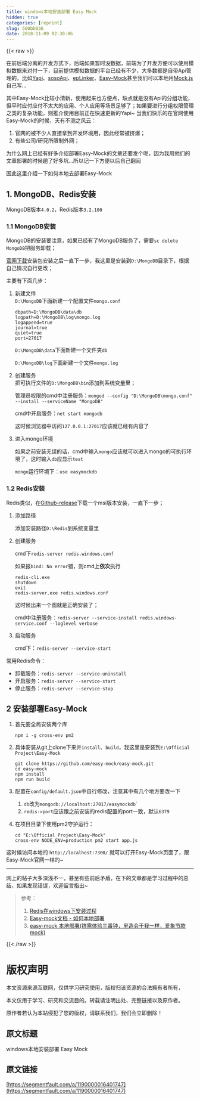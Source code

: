 ```yaml
---
title: windows本地安装部署 Easy Mock
hidden: true
categories: [reprint]
slug: 500bb036
date: 2018-11-09 02:30:06
---
```


{{< raw >}}
<p>&#x5728;&#x524D;&#x540E;&#x7AEF;&#x5206;&#x79BB;&#x7684;&#x5F00;&#x53D1;&#x65B9;&#x5F0F;&#x4E0B;&#xFF0C;&#x540E;&#x7AEF;&#x5982;&#x679C;&#x6682;&#x65F6;&#x6CA1;&#x6570;&#x636E;&#xFF0C;&#x524D;&#x7AEF;&#x4E3A;&#x4E86;&#x5F00;&#x53D1;&#x65B9;&#x4FBF;&#x53EF;&#x4EE5;&#x4F7F;&#x7528;&#x6A21;&#x62DF;&#x6570;&#x636E;&#x6765;&#x5BF9;&#x4ED8;&#x4E00;&#x4E0B;&#xFF0C;&#x76EE;&#x524D;&#x63D0;&#x4F9B;&#x6A21;&#x62DF;&#x6570;&#x636E;&#x7684;&#x5E73;&#x53F0;&#x5DF2;&#x7ECF;&#x6709;&#x4E0D;&#x5C11;&#xFF0C;&#x5927;&#x591A;&#x6570;&#x90FD;&#x662F;&#x81EA;&#x5E26;Api&#x7BA1;&#x7406;&#x7684;&#xFF0C;&#x6BD4;&#x5982;<a href="http://yapi.demo.qunar.com/" rel="nofollow noreferrer" target="_blank">Yapi</a>&#x3001;<a href="http://www.sosoapi.com/" rel="nofollow noreferrer" target="_blank">sosoApi</a>&#x3001;<a href="https://www.eolinker.com/#/" rel="nofollow noreferrer" target="_blank">epLinker</a>&#x3001;<a href="https://easy-mock.com/" rel="nofollow noreferrer" target="_blank">Easy-Mock</a>&#x751A;&#x81F3;&#x6211;&#x4EEC;&#x53EF;&#x4EE5;&#x672C;&#x5730;&#x7528;<a href="http://mockjs.com/" rel="nofollow noreferrer" target="_blank">Mock.js</a>&#x81EA;&#x5DF1;&#x5199;...</p><p>&#x5176;&#x4E2D;Easy-Mock&#x6BD4;&#x8F83;&#x5C0F;&#x6E05;&#x65B0;&#xFF0C;&#x4F7F;&#x7528;&#x8D77;&#x6765;&#x4E5F;&#x65B9;&#x4FBF;&#x70B9;&#xFF0C;&#x7F3A;&#x70B9;&#x5C31;&#x662F;&#x6CA1;&#x6709;Api&#x7684;&#x5206;&#x7EC4;&#x529F;&#x80FD;&#xFF0C;&#x4F46;&#x5E73;&#x65F6;&#x5E94;&#x4ED8;&#x5E94;&#x4ED8;&#x4E0D;&#x592A;&#x5927;&#x7684;&#x5E94;&#x7528;&#x3001;&#x4E2A;&#x4EBA;&#x5E94;&#x7528;&#x7B49;&#x573A;&#x666F;&#x8DB3;&#x591F;&#x4E86;&#xFF1B;&#x5982;&#x679C;&#x8981;&#x8FDB;&#x884C;&#x5206;&#x7EC4;&#x6743;&#x9650;&#x7BA1;&#x7406;&#x4E4B;&#x7C7B;&#x7684;&#x590D;&#x6742;&#x529F;&#x80FD;&#xFF0C;&#x5219;&#x63A8;&#x4ECB;&#x4F7F;&#x7528;&#x76EE;&#x524D;&#x6B63;&#x5728;&#x5FEB;&#x901F;&#x66F4;&#x65B0;&#x7684;Yapi~ &#x5F53;&#x6211;&#x4EEC;&#x5FEB;&#x4E50;&#x7684;&#x5728;&#x5B98;&#x7F51;&#x4F7F;&#x7528;Easy-Mock&#x7684;&#x65F6;&#x5019;&#xFF0C;&#x5929;&#x6709;&#x4E0D;&#x6D4B;&#x4E4B;&#x98CE;&#x4E91;&#xFF1A;</p><ol><li>&#x5B98;&#x7F51;&#x7684;&#x88AB;&#x4E0D;&#x5C11;&#x4EBA;&#x76F4;&#x63A5;&#x62FF;&#x5230;&#x5F00;&#x53D1;&#x73AF;&#x5883;&#x7528;&#xFF0C;&#x56E0;&#x6B64;&#x7ECF;&#x5E38;&#x88AB;&#x6324;&#x7206;&#xFF1B;</li><li>&#x6709;&#x4E9B;&#x516C;&#x53F8;/&#x7814;&#x7A76;&#x6240;&#x9650;&#x5236;&#x5916;&#x7F51;&#xFF1B;</li></ol><p>&#x4E3A;&#x4EC0;&#x4E48;&#x7F51;&#x4E0A;&#x5DF2;&#x7ECF;&#x6709;&#x597D;&#x591A;&#x4ECB;&#x7ECD;&#x90E8;&#x7F72;Easy-Mock&#x7684;&#x6587;&#x7AE0;&#x8FD8;&#x8981;&#x53D1;&#x4E2A;&#x5462;&#xFF0C;&#x56E0;&#x4E3A;&#x6211;&#x7528;&#x4ED6;&#x4EEC;&#x7684;&#x6587;&#x7AE0;&#x90E8;&#x7F72;&#x7684;&#x65F6;&#x5019;&#x8D9F;&#x4E86;&#x597D;&#x591A;&#x5751;...&#x6240;&#x4EE5;&#x8BB0;&#x4E00;&#x4E0B;&#x65B9;&#x4FBF;&#x4EE5;&#x540E;&#x81EA;&#x5DF1;&#x7FFB;&#x9605;</p><p>&#x56E0;&#x6B64;&#x8FD9;&#x91CC;&#x4ECB;&#x7ECD;&#x4E00;&#x4E0B;&#x5982;&#x4F55;&#x672C;&#x5730;&#x53BB;&#x90E8;&#x7F72;Easy-Mock</p><h2 id="articleHeader0">1. MongoDB&#x3001;Redis&#x5B89;&#x88C5;</h2><p>MongoDB&#x7248;&#x672C;<code>4.0.2</code>&#xFF0C;Redis&#x7248;&#x672C;<code>3.2.100</code></p><h3 id="articleHeader1">1.1 MongoDB&#x5B89;&#x88C5;</h3><p>MongoDB&#x7684;&#x5B89;&#x88C5;&#x8981;&#x6CE8;&#x610F;&#xFF0C;&#x5982;&#x679C;&#x5DF2;&#x7ECF;&#x6709;&#x4E86;MongoDB&#x670D;&#x52A1;&#x4E86;&#xFF0C;&#x9700;&#x8981;<code>sc delete MongoDB</code>&#x628A;&#x670D;&#x52A1;&#x5378;&#x8F7D;&#xFF1B;</p><p><a href="https://www.mongodb.com/download-center#community" rel="nofollow noreferrer" target="_blank">&#x5B98;&#x7F51;&#x4E0B;&#x8F7D;</a>&#x5B89;&#x88C5;&#x5305;&#x5B89;&#x88C5;&#x4E4B;&#x540E;&#x4E00;&#x76F4;&#x4E0B;&#x4E00;&#x6B65;&#xFF0C;&#x6211;&#x8FD9;&#x91CC;&#x662F;&#x5B89;&#x88C5;&#x5230;<code>D:\MongoDB</code>&#x76EE;&#x5F55;&#x4E0B;&#xFF0C;&#x6839;&#x636E;&#x81EA;&#x5DF1;&#x60C5;&#x51B5;&#x81EA;&#x884C;&#x66F4;&#x6539;&#xFF1B;</p><p>&#x4E3B;&#x8981;&#x6709;&#x4E0B;&#x9762;&#x51E0;&#x6B65;&#xFF1A;</p><ol><li><p>&#x65B0;&#x5EFA;&#x6587;&#x4EF6;<br><code>D:\MongoDB</code>&#x4E0B;&#x9762;&#x65B0;&#x5EFA;&#x4E00;&#x4E2A;&#x914D;&#x7F6E;&#x6587;&#x4EF6;<code>mongo.conf</code></p><div class="widget-codetool" style="display:none"><div class="widget-codetool--inner"><span class="selectCode code-tool" data-toggle="tooltip" data-placement="top" title="" data-original-title="&#x5168;&#x9009;"></span> <span type="button" class="copyCode code-tool" data-toggle="tooltip" data-placement="top" data-clipboard-text="dbpath=D:\MongoDB\data\db
logpath=D:\MongoDB\log\mongo.log
logappend=true
journal=true
quiet=true
port=27017" title="" data-original-title="&#x590D;&#x5236;"></span> <span type="button" class="saveToNote code-tool" data-toggle="tooltip" data-placement="top" title="" data-original-title="&#x653E;&#x8FDB;&#x7B14;&#x8BB0;"></span></div></div><pre class="bash hljs"><code class="bash">dbpath=D:\MongoDB\data\db
logpath=D:\MongoDB\<span class="hljs-built_in">log</span>\mongo.log
logappend=<span class="hljs-literal">true</span>
journal=<span class="hljs-literal">true</span>
quiet=<span class="hljs-literal">true</span>
port=27017</code></pre><p><code>D:\MongoDB\data</code>&#x4E0B;&#x9762;&#x65B0;&#x5EFA;&#x4E00;&#x4E2A;&#x6587;&#x4EF6;&#x5939;<code>db</code></p><p><code>D:\MongoDB\log</code>&#x4E0B;&#x9762;&#x65B0;&#x5EFA;&#x4E00;&#x4E2A;&#x6587;&#x4EF6;<code>mongo.log</code></p></li><li>&#x521B;&#x5EFA;&#x670D;&#x52A1;<br>&#x628A;&#x53EF;&#x6267;&#x884C;&#x6587;&#x4EF6;&#x7684;<code>D:\MongoDB\bin</code>&#x6DFB;&#x52A0;&#x5230;&#x7CFB;&#x7EDF;&#x53D8;&#x91CF;&#x91CC;&#xFF1B;<p>&#x7BA1;&#x7406;&#x5458;&#x6743;&#x9650;&#x7684;cmd&#x4E2D;&#x6CE8;&#x518C;&#x670D;&#x52A1;&#xFF1A;<code>mongod --config &quot;D:\MongoDB\mongo.conf&quot; --install --serviceName &quot;MongoDB&quot;</code></p><p>cmd&#x4E2D;&#x5F00;&#x542F;&#x670D;&#x52A1;&#xFF1A;<code>net start mongodb</code></p><p>&#x8FD9;&#x65F6;&#x5019;&#x6D4F;&#x89C8;&#x5668;&#x4E2D;&#x8BBF;&#x95EE;<code>127.0.0.1:27017</code>&#x5E94;&#x8BE5;&#x5C31;&#x5DF2;&#x7ECF;&#x6709;&#x5185;&#x5BB9;&#x4E86;</p></li><li>&#x8FDB;&#x5165;mongo&#x73AF;&#x5883;<p>&#x5982;&#x679C;&#x4E4B;&#x524D;&#x5B89;&#x88C5;&#x65E0;&#x8BEF;&#x7684;&#x8BDD;&#xFF0C;cmd&#x4E2D;&#x8F93;&#x5165;<code>mongo</code>&#x5E94;&#x8BE5;&#x5C31;&#x53EF;&#x4EE5;&#x8FDB;&#x5165;mongo&#x7684;&#x53EF;&#x6267;&#x884C;&#x73AF;&#x5883;&#x4E86;&#xFF0C;&#x8FD9;&#x65F6;&#x8F93;&#x5165;<code>db</code>&#x5E94;&#x663E;&#x793A;<code>test</code></p><p><code>mongo</code>&#x8FD0;&#x884C;&#x73AF;&#x5883;&#x4E0B;&#xFF1A;<code>use easymockdb</code></p></li></ol><h3 id="articleHeader2">1.2 Redis&#x5B89;&#x88C5;</h3><p>Redis&#x7C7B;&#x4F3C;&#xFF0C;&#x5728;<a href="https://github.com/MSOpenTech/redis/releases" rel="nofollow noreferrer" target="_blank">Github-release</a>&#x4E0B;&#x8F7D;&#x4E00;&#x4E2A;msi&#x7248;&#x672C;&#x5B89;&#x88C5;&#xFF0C;&#x4E00;&#x76F4;&#x4E0B;&#x4E00;&#x6B65;&#xFF1B;</p><ol><li>&#x6DFB;&#x52A0;&#x8DEF;&#x5F84;<p>&#x6DFB;&#x52A0;&#x5B89;&#x88C5;&#x8DEF;&#x5F84;<code>D:\Redis</code>&#x5230;&#x7CFB;&#x7EDF;&#x53D8;&#x91CF;&#x91CC;</p></li><li><p>&#x521B;&#x5EFA;&#x670D;&#x52A1;</p><p>cmd&#x4E0B;<code>redis-server redis.windows.conf</code></p><p>&#x5982;&#x679C;&#x62A5;<code>bind: No error</code>&#x9519;&#xFF0C;&#x5219;cmd&#x4E0A;<strong>&#x4F9D;&#x6B21;</strong>&#x6267;&#x884C;</p><div class="widget-codetool" style="display:none"><div class="widget-codetool--inner"><span class="selectCode code-tool" data-toggle="tooltip" data-placement="top" title="" data-original-title="&#x5168;&#x9009;"></span> <span type="button" class="copyCode code-tool" data-toggle="tooltip" data-placement="top" data-clipboard-text="redis-cli.exe
shutdown
exit
redis-server.exe redis.windows.conf" title="" data-original-title="&#x590D;&#x5236;"></span> <span type="button" class="saveToNote code-tool" data-toggle="tooltip" data-placement="top" title="" data-original-title="&#x653E;&#x8FDB;&#x7B14;&#x8BB0;"></span></div></div><pre class="bash hljs"><code class="bash">redis-cli.exe
shutdown
<span class="hljs-built_in">exit</span>
redis-server.exe redis.windows.conf</code></pre><p>&#x8FD9;&#x65F6;&#x5019;&#x51FA;&#x6765;&#x4E00;&#x4E2A;&#x56FE;&#x5C31;&#x662F;&#x6B63;&#x786E;&#x5B89;&#x88C5;&#x4E86;&#xFF1B;</p><p>cmd&#x4E2D;&#x6CE8;&#x518C;&#x670D;&#x52A1;&#xFF1A;<code>redis-server --service-install redis.windows-service.conf --loglevel verbose</code></p></li><li>&#x542F;&#x52A8;&#x670D;&#x52A1;<p>cmd&#x4E0B;&#xFF1A;<code>redis-server --service-start</code></p></li></ol><p>&#x5E38;&#x7528;Redis&#x547D;&#x4EE4;&#xFF1A;</p><ul><li>&#x5378;&#x8F7D;&#x670D;&#x52A1;&#xFF1A;<code>redis-server --service-uninstall</code></li><li>&#x5F00;&#x542F;&#x670D;&#x52A1;&#xFF1A;<code>redis-server --service-start</code></li><li>&#x505C;&#x6B62;&#x670D;&#x52A1;&#xFF1A;<code>redis-server --service-stop</code></li></ul><h2 id="articleHeader3">2 &#x5B89;&#x88C5;&#x90E8;&#x7F72;Easy-Mock</h2><ol><li><p>&#x9996;&#x5148;&#x8981;&#x5168;&#x5C40;&#x5B89;&#x88C5;&#x4E24;&#x4E2A;&#x5E93;</p><div class="widget-codetool" style="display:none"><div class="widget-codetool--inner"><span class="selectCode code-tool" data-toggle="tooltip" data-placement="top" title="" data-original-title="&#x5168;&#x9009;"></span> <span type="button" class="copyCode code-tool" data-toggle="tooltip" data-placement="top" data-clipboard-text="npm i -g cross-env pm2" title="" data-original-title="&#x590D;&#x5236;"></span> <span type="button" class="saveToNote code-tool" data-toggle="tooltip" data-placement="top" title="" data-original-title="&#x653E;&#x8FDB;&#x7B14;&#x8BB0;"></span></div></div><pre class="bash hljs"><code class="bash" style="word-break:break-word;white-space:initial">npm i -g cross-env pm2</code></pre></li><li><p>&#x5177;&#x4F53;&#x5B89;&#x88C5;&#x4ECE;git&#x4E0A;clone&#x4E0B;&#x6765;&#x5E76;<code>install</code>&#x3001;<code>build</code>&#xFF0C;&#x6211;&#x8FD9;&#x91CC;&#x662F;&#x5B89;&#x88C5;&#x5230;<code>E:\Official Project\Easy-Mock</code></p><div class="widget-codetool" style="display:none"><div class="widget-codetool--inner"><span class="selectCode code-tool" data-toggle="tooltip" data-placement="top" title="" data-original-title="&#x5168;&#x9009;"></span> <span type="button" class="copyCode code-tool" data-toggle="tooltip" data-placement="top" data-clipboard-text="git clone https://github.com/easy-mock/easy-mock.git
cd easy-mock
npm install
npm run build" title="" data-original-title="&#x590D;&#x5236;"></span> <span type="button" class="saveToNote code-tool" data-toggle="tooltip" data-placement="top" title="" data-original-title="&#x653E;&#x8FDB;&#x7B14;&#x8BB0;"></span></div></div><pre class="bash hljs"><code class="bash">git <span class="hljs-built_in">clone</span> https://github.com/easy-mock/easy-mock.git
<span class="hljs-built_in">cd</span> easy-mock
npm install
npm run build</code></pre></li><li><p>&#x914D;&#x7F6E;&#x5728;<code>config/default.json</code>&#x4E2D;&#x81EA;&#x884C;&#x4FEE;&#x6539;&#xFF0C;&#x6CE8;&#x610F;&#x5176;&#x4E2D;&#x6709;&#x51E0;&#x4E2A;&#x5730;&#x65B9;&#x8981;&#x6539;&#x4E00;&#x4E0B;</p><ol><li><code>db</code>&#x6539;&#x4E3A;<code>mongodb://localhost:27017/easymockdb</code>`</li><li><code>redis-&gt;port</code>&#x5E94;&#x8BE5;&#x8DDF;&#x4E4B;&#x524D;&#x5B89;&#x88C5;&#x7684;redis&#x914D;&#x7F6E;&#x7684;port&#x4E00;&#x81F4;&#xFF0C;&#x9ED8;&#x8BA4;<code>6379</code></li></ol></li><li><p>&#x5728;&#x9879;&#x76EE;&#x76EE;&#x5F55;&#x4E0B;&#x4F7F;&#x7528;pm2&#x5B88;&#x62A4;&#x8FD0;&#x884C;&#xFF1A;</p><div class="widget-codetool" style="display:none"><div class="widget-codetool--inner"><span class="selectCode code-tool" data-toggle="tooltip" data-placement="top" title="" data-original-title="&#x5168;&#x9009;"></span> <span type="button" class="copyCode code-tool" data-toggle="tooltip" data-placement="top" data-clipboard-text="cd &quot;E:\Official Project\Easy-Mock&quot;
cross-env NODE_ENV=production pm2 start app.js" title="" data-original-title="&#x590D;&#x5236;"></span> <span type="button" class="saveToNote code-tool" data-toggle="tooltip" data-placement="top" title="" data-original-title="&#x653E;&#x8FDB;&#x7B14;&#x8BB0;"></span></div></div><pre class="bash hljs"><code class="bash"><span class="hljs-built_in">cd</span> <span class="hljs-string">&quot;E:\Official Project\Easy-Mock&quot;</span>
cross-env NODE_ENV=production pm2 start app.js</code></pre></li></ol><p>&#x8FD9;&#x65F6;&#x5019;&#x8BBF;&#x95EE;&#x672C;&#x5730;&#x7684; <code>http://localhost:7300/</code> &#x5C31;&#x53EF;&#x4EE5;&#x6253;&#x5F00;Easy-Mock&#x9875;&#x9762;&#x4E86;&#xFF0C;&#x8DDF;Easy-Mock&#x5B98;&#x7F51;&#x4E00;&#x6837;&#x7684;~</p><hr><p>&#x7F51;&#x4E0A;&#x7684;&#x5E16;&#x5B50;&#x5927;&#x591A;&#x6DF1;&#x6D45;&#x4E0D;&#x4E00;&#xFF0C;&#x751A;&#x81F3;&#x6709;&#x4E9B;&#x524D;&#x540E;&#x77DB;&#x76FE;&#xFF0C;&#x5728;&#x4E0B;&#x7684;&#x6587;&#x7AE0;&#x90FD;&#x662F;&#x5B66;&#x4E60;&#x8FC7;&#x7A0B;&#x4E2D;&#x7684;&#x603B;&#x7ED3;&#xFF0C;&#x5982;&#x679C;&#x53D1;&#x73B0;&#x9519;&#x8BEF;&#xFF0C;&#x6B22;&#x8FCE;&#x7559;&#x8A00;&#x6307;&#x51FA;~</p><blockquote><p>&#x53C2;&#x8003;&#xFF1A;</p><ol><li><a href="http://www.cnblogs.com/M-LittleBird/p/5902850.html" rel="nofollow noreferrer" target="_blank">Redis&#x5728;windows&#x4E0B;&#x5B89;&#x88C5;&#x8FC7;&#x7A0B;</a></li><li><a href="https://easy-mock.com/docs#ru-he-ben-di-bu-shu" rel="nofollow noreferrer" target="_blank">Easy-mock&#x6587;&#x6863; - &#x5982;&#x4F55;&#x672C;&#x5730;&#x90E8;&#x7F72;</a></li><li><a href="https://segmentfault.com/a/1190000016389301">easy-mock &#x672C;&#x5730;&#x90E8;&#x7F72;(&#x6324;&#x9700;&#x4F53;&#x9A8C;&#x4E09;&#x756A;&#x949F;&#xFF0C;&#x91CC;&#x9020;&#x4F1A;&#x5E72;&#x6211;&#x4E00;&#x6837;&#xFF0C;&#x7231;&#x8C61;&#x8282;&#x6B3E;mock)</a></li></ol></blockquote>
{{< /raw >}}

# 版权声明
本文资源来源互联网，仅供学习研究使用，版权归该资源的合法拥有者所有，

本文仅用于学习、研究和交流目的。转载请注明出处、完整链接以及原作者。 

原作者若认为本站侵犯了您的版权，请联系我们，我们会立即删除！

## 原文标题
windows本地安装部署 Easy Mock

## 原文链接
[https://segmentfault.com/a/1190000016401747](https://segmentfault.com/a/1190000016401747)

